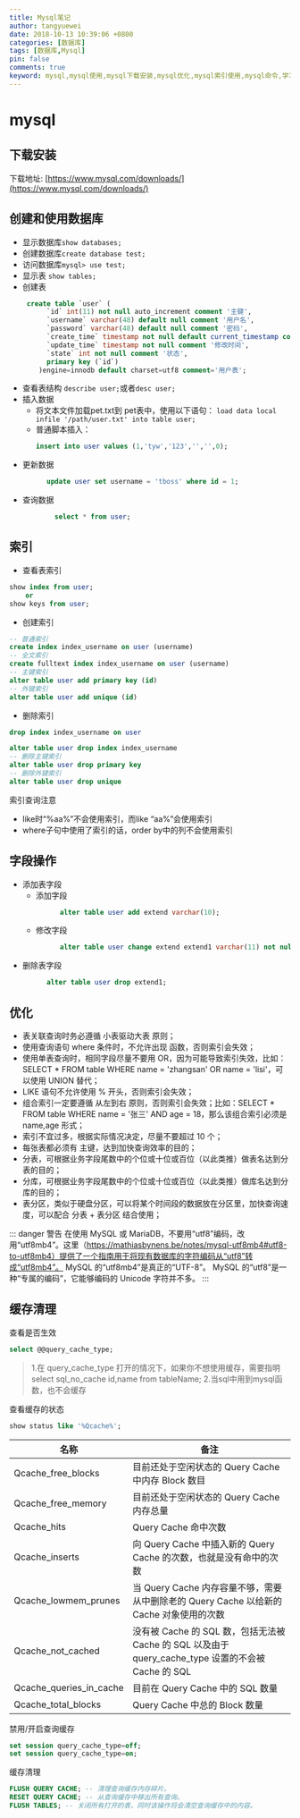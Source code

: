 ```yaml
---
title: Mysql笔记
author: tangyuewei
date: 2018-10-13 10:39:06 +0800
categories: [数据库]
tags: [数据库,Mysql]
pin: false
comments: true
keyword: mysql,mysql使用,mysql下载安装,mysql优化,mysql索引使用,mysql命令,学习mysql
---
```

# mysql

## 下载安装

下载地址: [https://www.mysql.com/downloads/](https://www.mysql.com/downloads/)

## 创建和使用数据库
- 显示数据库```show databases;```
- 创建数据库```create database test;```
- 访问数据库```mysql> use test;```
- 显示表 ```show tables;```
- 创建表
    ```sql
     create table `user` (
          `id` int(11) not null auto_increment comment '主键',
          `username` varchar(48) default null comment '用户名',
          `password` varchar(48) default null comment '密码',
          `create_time` timestamp not null default current_timestamp comment '创建时间',
          `update_time` timestamp not null comment '修改时间',
          `state` int not null comment '状态',
          primary key (`id`)
        )engine=innodb default charset=utf8 comment='用户表';
    ```
- 查看表结构 ```describe user;```或者```desc user;```
- 插入数据
  - 将文本文件加载pet.txt到 pet表中，使用以下语句：
    ```load data local infile '/path/user.txt' into table user;```
  - 普通脚本插入：
    ```sql
    insert into user values (1,'tyw','123','','',0);
    ```
- 更新数据
   ```sql
         update user set username = 'tboss' where id = 1;
  ```
- 查询数据
   ```sql
           select * from user;
   ```

## 索引
- 查看表索引
```sql
show index from user;
    or
show keys from user;

```

- 创建索引
```sql
-- 普通索引
create index index_username on user (username)
-- 全文索引
create fulltext index index_username on user (username)
-- 主键索引
alter table user add primary key (id)
-- 外键索引
alter table user add unique (id)
```
- 删除索引
```sql
drop index index_username on user

alter table user drop index index_username
-- 删除主键索引
alter table user drop primary key
-- 删除外键索引
alter table user drop unique

```
索引查询注意
- like时“%aa%”不会使用索引，而like “aa%”会使用索引
- where子句中使用了索引的话，order by中的列不会使用索引

## 字段操作

- 添加表字段
  - 添加字段
    ```sql
          alter table user add extend varchar(10);
    ```
  - 修改字段
    ```sql
          alter table user change extend extend1 varchar(11) not null;
    ```
- 删除表字段
    ```sql
          alter table user drop extend1;
   ```

## 优化
- 表关联查询时务必遵循 小表驱动大表 原则；
- 使用查询语句 where 条件时，不允许出现 函数，否则索引会失效；
- 使用单表查询时，相同字段尽量不要用 OR，因为可能导致索引失效，比如：SELECT * FROM table WHERE name = 'zhangsan' OR name = 'lisi'，可以使用 UNION 替代；
- LIKE 语句不允许使用 % 开头，否则索引会失效；
- 组合索引一定要遵循 从左到右 原则，否则索引会失效；比如：SELECT * FROM table WHERE name = '张三' AND age = 18，那么该组合索引必须是 name,age 形式；
- 索引不宜过多，根据实际情况决定，尽量不要超过 10 个；
- 每张表都必须有 主键，达到加快查询效率的目的；
- 分表，可根据业务字段尾数中的个位或十位或百位（以此类推）做表名达到分表的目的；
- 分库，可根据业务字段尾数中的个位或十位或百位（以此类推）做库名达到分库的目的；
- 表分区，类似于硬盘分区，可以将某个时间段的数据放在分区里，加快查询速度，可以配合 分表 + 表分区 结合使用；

::: danger 警告
在使用 MySQL 或 MariaDB，不要用“utf8”编码，改用“utf8mb4”。这里（https://mathiasbynens.be/notes/mysql-utf8mb4#utf8-to-utf8mb4）提供了一个指南用于将现有数据库的字符编码从“utf8”转成“utf8mb4”。
MySQL 的“utf8mb4”是真正的“UTF-8”。
MySQL 的“utf8”是一种“专属的编码”，它能够编码的 Unicode 字符并不多。
:::

## 缓存清理

查看是否生效
```sql
select @@query_cache_type;
```
> 1.在 query_cache_type 打开的情况下，如果你不想使用缓存，需要指明
select sql_no_cache id,name from tableName;
2.当sql中用到mysql函数，也不会缓存

查看缓存的状态
```sql
show status like '%Qcache%';
```

名称|备注
---|---
Qcache_free_blocks|目前还处于空闲状态的 Query Cache 中内存 Block 数目
Qcache_free_memory|目前还处于空闲状态的 Query Cache 内存总量
Qcache_hits|Query Cache 命中次数
Qcache_inserts|向 Query Cache 中插入新的 Query Cache 的次数，也就是没有命中的次数
Qcache_lowmem_prunes|当 Query Cache 内存容量不够，需要从中删除老的 Query Cache 以给新的 Cache 对象使用的次数
Qcache_not_cached|没有被 Cache 的 SQL 数，包括无法被 Cache 的 SQL 以及由于 query_cache_type 设置的不会被 Cache 的 SQL
Qcache_queries_in_cache|目前在 Query Cache 中的 SQL 数量
Qcache_total_blocks|Query Cache 中总的 Block 数量

禁用/开启查询缓存
```sql
set session query_cache_type=off;
set session query_cache_type=on;
```

缓存清理
```sql
FLUSH QUERY CACHE; -- 清理查询缓存内存碎片。
RESET QUERY CACHE; -- 从查询缓存中移出所有查询。
FLUSH TABLES; -- 关闭所有打开的表，同时该操作将会清空查询缓存中的内容。
```
